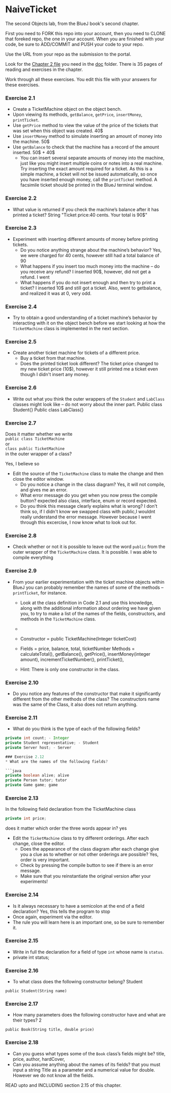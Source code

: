 # NaiveTicket

The second Objects lab, from the BlueJ book's second chapter.

First you need to FORK this repo into your account, then you need to CLONE that foreked repo, the one in your account. 
When you are finished with your code, be sure to ADD/COMMIT and PUSH your code to your repo.

Use the URL from your repo as the submission to the portal. 

Look for the [Chapter 2 file](./doc/BlueJ-objects-first-ch2.pdf) you need in the [doc](./doc) folder.
There is 35 pages of reading and exercises in the chapter.

Work through all these exercises. You edit this file with your answers for these exercises.

### Exercise 2.1
* Create a TicketMachine object on the object bench.
* Upon viewing its methods, `getBalance`, `getPrice`, `insertMoney`, `printTicket`.
* Use `getPrice` method to view the value of the price of the tickets that was set when this object was created. 40$
* Use `insertMoney` method to simulate inserting an amount of money into the machine. 50$
* Use `getBalance` to check that the machine has a record of the amount inserted. 50$ + 40$
    * You can insert several separate amounts of money into the machine, just like you might insert multiple coins or notes into a real machine. Try inserting the exact amount required for a ticket. As this is a simple machine, a ticket will not be issued automatically, so once you have inserted enough money, call the `printTicket` method. A facsimile ticket should be printed in the BlueJ terminal window.
    
### Exercise 2.2
* What value is returned if you check the machine’s balance after it has printed a ticket?
String "Ticket price:40 cents. Your total is 90$"
### Exercise 2.3
* Experiment with inserting different amounts of money before printing tickets.
    * Do you notice anything strange about the machine’s behavior? Yes, we were charged for 40 cents, however still had a total balance of 90
    * What happens if you insert too much money into the machine – do you receive any refund? I inserted 90$, however, did not get a refund. I went
    * What happens if you do not insert enough and then try to print a ticket? I inserted 10$ and still got a ticket. Also, went to getbalance, and realized it was at 0, very odd.

### Exercise 2.4
* Try to obtain a good understanding of a ticket machine’s behavior by interacting with it on the object bench before we start looking at how the `TicketMachine` class is implemented in the next section.

### Exercise 2.5
* Create another ticket machine for tickets of a different price.
    * Buy a ticket from that machine.
    * Does the printed ticket look different?
    The ticket price changed to my new ticket price (10$), however it still printed me a ticket even though I didn't insert any money.

### Exercise 2.6
* Write out what you think the outer wrappers of the `Student` and `LabClass` classes might look like – do not worry about the inner part.
Public class Student{}
Public class LabClass{}

### Exercise 2.7
Does it matter whether we write<br>
`public class TicketMachine`<br>
or<br>
`class public TicketMachine`<br>
in the outer wrapper of a class?

Yes, I believe so

* Edit the source of the `TicketMachine` class to make the change and then close the editor window.
    * Do you notice a change in the class diagram? Yes, it will not compile, and gives me an error.
    * What error message do you get when you now press the compile button? <identifier> expected also class, interface, enum or record expected.
    * Do you think this message clearly explains what is wrong? I don't think so, if I didn't know we swapped class with public,I wouldnt really understand the error message. However because I went through this excercise, I now know what to look out for.
### Exercise 2.8
* Check whether or not it is possible to leave out the word `public` from the outer wrapper of the `TicketMachine` class.
    It is possible. I was able to compile everything
### Exercise 2.9
* From your earlier experimentation with the ticket machine objects within BlueJ you can probably remember the names of some of the methods – `printTicket`, for instance.
    * Look at the class definition in Code 2.1 and use this knowledge, along with the additional information about ordering we have given you, to try to make a list of the names of the fields, constructors, and methods in the `TicketMachine` class.
    * 
    * Constructor = public TicketMachine(Integer ticketCost)
    * Fields = price, balance, total, ticketNumber
      Methods = calculateTotal(), getBalance(), getPrice(), insertMoney(integer amount), incrementTicketNumber(), printTicket(),
    
    
        
    * Hint: There is only one constructor in the class.

### Exercise 2.10
* Do you notice any features of the constructor that make it significantly different from the other methods of the class? The constructors name was the same of the Class, it also does not return anything.

### Exercise 2.11
* What do you think is the type of each of the following fields?

```java
private int count; - Integer
private Student representative; - Student
private Server host; - Server

### Exercise 2.12
* What are the names of the following fields?

```java
private boolean alive; alive
private Person tutor; tutor
private Game game; game
```
### Exercise 2.13

In the following field declaration from the TicketMachine class<br>

```java
private int price;
```
does it matter which order the three words appear in? yes
* Edit the `TicketMachine` class to try different orderings. After each change, close the editor.
    * Does the appearance of the class diagram after each change give you a clue as to whether or not other orderings are
possible? Yes, order is very important.
    * Check by pressing the compile button to see if there is an error message.
    * Make sure that you reinstantiate the original version after your experiments!

### Exercise 2.14
* Is it always necessary to have a semicolon at the end of a field declaration? Yes, this tells the program to stop
* Once again, experiment via the editor.
* The rule you will learn here is an important one, so be sure to remember it.


### Exercise 2.15
* Write in full the declaration for a field of type `int` whose name is `status`.
* private int status;

### Exercise 2.16
* To what class does the following constructor belong? Student
```
public Student(String name)
```

### Exercise 2.17
* How many parameters does the following constructor have and what are their types? 2
```
public Book(String title, double price)
```

### Exercise 2.18
* Can you guess what types some of the `Book` class’s fields might be? title, price, author, hardCover, 
* Can you assume anything about the names of its fields? that you must input a string Title as a parameter and a numerical value for double. However we do not know all the fields. 

READ upto and INCLUDING section 2.15 of this chapter.

